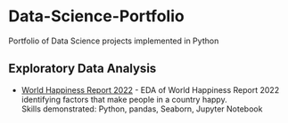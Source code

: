 # Data-Science-Portfolio
Portfolio of Data Science projects implemented in Python

## Exploratory Data Analysis

- [World Happiness Report 2022]([https://github.com/YourUsername/repo-link](https://github.com/Alejandro2718/Data-Science-Portfolio/blob/main/half_ironman_data_analysis.ipynb)) - EDA of World Happiness Report 2022 identifying factors that make people in a country happy.  
  Skills demonstrated: Python, pandas, Seaborn, Jupyter Notebook
